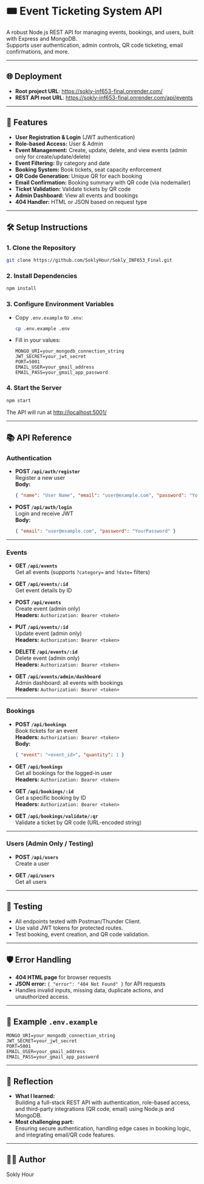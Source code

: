 # 🎟️ Event Ticketing System API

A robust Node.js REST API for managing events, bookings, and users, built with Express and MongoDB.  
Supports user authentication, admin controls, QR code ticketing, email confirmations, and more.

---
## 🌐 Deployment

- **Root project URL**: https://sokly-inf653-final.onrender.com/
- **REST API root URL**: https://sokly-inf653-final.onrender.com/api/events

---

## 🚀 Features

- **User Registration & Login** (JWT authentication)
- **Role-based Access:** User & Admin
- **Event Management:** Create, update, delete, and view events (admin only for create/update/delete)
- **Event Filtering:** By category and date
- **Booking System:** Book tickets, seat capacity enforcement
- **QR Code Generation:** Unique QR for each booking
- **Email Confirmation:** Booking summary with QR code (via nodemailer)
- **Ticket Validation:** Validate tickets by QR code
- **Admin Dashboard:** View all events and bookings
- **404 Handler:** HTML or JSON based on request type

---

## 🛠️ Setup Instructions

### 1. Clone the Repository

```bash
git clone https://github.com/SoklyHour/Sokly_INF653_Final.git
```

### 2. Install Dependencies

```bash
npm install
```

### 3. Configure Environment Variables

- Copy `.env.example` to `.env`:
  ```bash
  cp .env.example .env
  ```
- Fill in your values:
  ```
  MONGO_URI=your_mongodb_connection_string
  JWT_SECRET=your_jwt_secret
  PORT=5001
  EMAIL_USER=your_gmail_address
  EMAIL_PASS=your_gmail_app_password
  ```

### 4. Start the Server

```bash
npm start
```
The API will run at [http://localhost:5001/](http://localhost:5001/)

---

## 📚 API Reference

### Authentication

- **POST `/api/auth/register`**  
  Register a new user  
  **Body:**  
  ```json
  { "name": "User Name", "email": "user@example.com", "password": "YourPassword" }
  ```

- **POST `/api/auth/login`**  
  Login and receive JWT  
  **Body:**  
  ```json
  { "email": "user@example.com", "password": "YourPassword" }
  ```

---

### Events

- **GET `/api/events`**  
  Get all events (supports `?category=` and `?date=` filters)

- **GET `/api/events/:id`**  
  Get event details by ID

- **POST `/api/events`**  
  Create event (admin only)  
  **Headers:** `Authorization: Bearer <token>`

- **PUT `/api/events/:id`**  
  Update event (admin only)  
  **Headers:** `Authorization: Bearer <token>`

- **DELETE `/api/events/:id`**  
  Delete event (admin only)  
  **Headers:** `Authorization: Bearer <token>`

- **GET `/api/events/admin/dashboard`**  
  Admin dashboard: all events with bookings  
  **Headers:** `Authorization: Bearer <token>`

---

### Bookings

- **POST `/api/bookings`**  
  Book tickets for an event  
  **Headers:** `Authorization: Bearer <token>`  
  **Body:**  
  ```json
  { "event": "<event_id>", "quantity": 1 }
  ```

- **GET `/api/bookings`**  
  Get all bookings for the logged-in user  
  **Headers:** `Authorization: Bearer <token>`

- **GET `/api/bookings/:id`**  
  Get a specific booking by ID  
  **Headers:** `Authorization: Bearer <token>`

- **GET `/api/bookings/validate/:qr`**  
  Validate a ticket by QR code (URL-encoded string)

---

### Users (Admin Only / Testing)

- **POST `/api/users`**  
  Create a user

- **GET `/api/users`**  
  Get all users

---

## 🧪 Testing

- All endpoints tested with Postman/Thunder Client.
- Use valid JWT tokens for protected routes.
- Test booking, event creation, and QR code validation.

---

## 🛡️ Error Handling

- **404 HTML page** for browser requests
- **JSON error:** `{ "error": "404 Not Found" }` for API requests
- Handles invalid inputs, missing data, duplicate actions, and unauthorized access.

---

## 📄 Example `.env.example`

```
MONGO_URI=your_mongodb_connection_string
JWT_SECRET=your_jwt_secret
PORT=5001
EMAIL_USER=your_gmail_address
EMAIL_PASS=your_gmail_app_password
```

---

## 📝 Reflection

- **What I learned:**  
  Building a full-stack REST API with authentication, role-based access, and third-party integrations (QR code, email) using Node.js and MongoDB.
- **Most challenging part:**  
  Ensuring secure authentication, handling edge cases in booking logic, and integrating email/QR code features.

---

## 👨‍💻 Author

Sokly Hour
